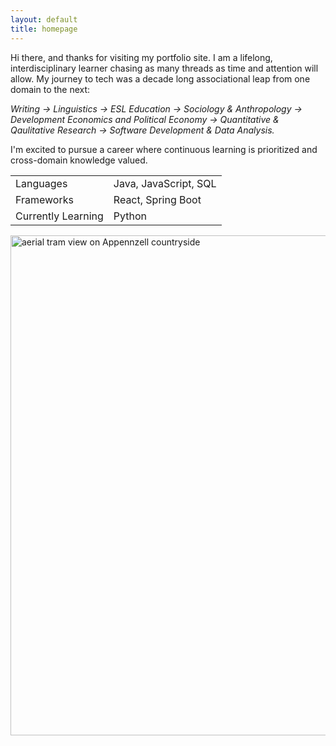 ```yaml
---
layout: default
title: homepage
---
```


<p>Hi there, and thanks for visiting my portfolio site. I am a lifelong, interdisciplinary learner chasing as many threads as time and attention will allow. My journey to tech was a decade long associational leap from one domain to the next:<p>

<p style="font-style: italic;"> Writing -> Linguistics -> ESL Education -> Sociology & Anthropology -> Development Economics and Political Economy -> Quantitative & Qaulitative Research -> Software Development & Data Analysis.<p> 

<p>I'm excited to pursue a career where continuous learning is prioritized and cross-domain knowledge valued.<p>
<table>
<tr>
<td>Languages</td>
<td>Java, JavaScript, SQL</td>
</tr>
<tr>
<td>Frameworks</td>
<td>React, Spring Boot</td>
</tr>
<tr>
<td>Currently Learning</td>
<td>Python</td>
</tr>
</table>

<img src="{{ '/assets/images/swiss.JPG' | relative_url }}" 
     alt="aerial tram view on Appennzell countryside" 
     class="image"
     width="800" />


